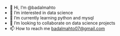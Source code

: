 - 👋 Hi, I’m @badalmahto
- 👀 I’m interested in data science 
- 🌱 I’m currently learning python and mysql
- 💞️ I’m looking to collaborate on data science projects
- 📫 How to reach me badalmahto07@gmail.com

<!---
badalmahto/badalmahto is a ✨ special ✨ repository because its `README.md` (this file) appears on your GitHub profile.
You can click the Preview link to take a look at your changes.
--->
